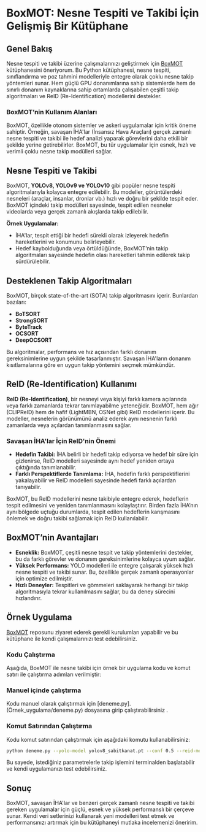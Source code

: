 # BoxMOT: Nesne Tespiti ve Takibi İçin Gelişmiş Bir Kütüphane

## Genel Bakış
Nesne tespiti ve takibi üzerine çalışmalarınızı geliştirmek için [BoxMOT](https://github.com/mikel-brostrom/boxmot.git) kütüphanesini öneriyorum. Bu Python kütüphanesi, nesne tespiti, sınıflandırma ve poz tahmini modelleriyle entegre olarak çoklu nesne takip yöntemleri sunar. Hem güçlü GPU donanımlarına sahip sistemlerde hem de sınırlı donanım kaynaklarına sahip ortamlarda çalışabilen çeşitli takip algoritmaları ve ReID (Re-Identification) modellerini destekler.

### BoxMOT’nin Kullanım Alanları
BoxMOT, özellikle otonom sistemler ve askeri uygulamalar için kritik öneme sahiptir. Örneğin, savaşan İHA'lar (İnsansız Hava Araçları) gerçek zamanlı nesne tespiti ve takibi ile hedef analizi yaparak görevlerini daha etkili bir şekilde yerine getirebilirler. BoxMOT, bu tür uygulamalar için esnek, hızlı ve verimli çoklu nesne takip modülleri sağlar.

## Nesne Tespiti ve Takibi
BoxMOT, **YOLOv8, YOLOv9 ve YOLOv10** gibi popüler nesne tespiti algoritmalarıyla kolayca entegre edilebilir. Bu modeller, görüntülerdeki nesneleri (araçlar, insanlar, dronlar vb.) hızlı ve doğru bir şekilde tespit eder. BoxMOT içindeki takip modülleri sayesinde, tespit edilen nesneler videolarda veya gerçek zamanlı akışlarda takip edilebilir.

**Örnek Uygulamalar:**
- İHA'lar, tespit ettiği bir hedefi sürekli olarak izleyerek hedefin hareketlerini ve konumunu belirleyebilir.
- Hedef kaybolduğunda veya örtüldüğünde, BoxMOT’nin takip algoritmaları sayesinde hedefin olası hareketleri tahmin edilerek takip sürdürülebilir.

## Desteklenen Takip Algoritmaları
BoxMOT, birçok state-of-the-art (SOTA) takip algoritmasını içerir. Bunlardan bazıları:
- **BoTSORT**
- **StrongSORT**
- **ByteTrack**
- **OCSORT**
- **DeepOCSORT**

Bu algoritmalar, performans ve hız açısından farklı donanım gereksinimlerine uygun şekilde tasarlanmıştır. Savaşan İHA'ların donanım kısıtlamalarına göre en uygun takip yöntemini seçmek mümkündür.

## ReID (Re-Identification) Kullanımı
**ReID (Re-Identification)**, bir nesneyi veya kişiyi farklı kamera açılarında veya farklı zamanlarda tekrar tanımlayabilme yeteneğidir. BoxMOT, hem ağır (CLIPReID) hem de hafif (LightMBN, OSNet gibi) ReID modellerini içerir. Bu modeller, nesnelerin görünümünü analiz ederek aynı nesnenin farklı zamanlarda veya açılardan tanımlanmasını sağlar.

### Savaşan İHA'lar İçin ReID'nin Önemi
- **Hedefin Takibi:** İHA belirli bir hedefi takip ediyorsa ve hedef bir süre için gizlenirse, ReID modelleri sayesinde aynı hedef yeniden ortaya çıktığında tanımlanabilir.
- **Farklı Perspektiflerde Tanımlama:** İHA, hedefin farklı perspektiflerini yakalayabilir ve ReID modelleri sayesinde hedefi farklı açılardan tanıyabilir.

BoxMOT, bu ReID modellerini nesne takibiyle entegre ederek, hedeflerin tespit edilmesini ve yeniden tanımlanmasını kolaylaştırır. Birden fazla İHA’nın aynı bölgede uçtuğu durumlarda, tespit edilen hedeflerin karışmasını önlemek ve doğru takibi sağlamak için ReID kullanılabilir.

## BoxMOT’nin Avantajları
- **Esneklik:** BoxMOT, çeşitli nesne tespit ve takip yöntemlerini destekler, bu da farklı görevler ve donanım gereksinimlerine kolayca uyum sağlar.
- **Yüksek Performans:** YOLO modelleri ile entegre çalışarak yüksek hızlı nesne tespiti ve takibi sunar. Bu, özellikle gerçek zamanlı operasyonlar için optimize edilmiştir.
- **Hızlı Deneyler:** Tespitleri ve gömmeleri saklayarak herhangi bir takip algoritmasıyla tekrar kullanılmasını sağlar, bu da deney sürecini hızlandırır.

## Örnek Uygulama
[BoxMOT](https://github.com/mikel-brostrom/boxmot.git) reposunu ziyaret ederek gerekli kurulumları yapabilir ve bu kütüphane ile kendi çalışmalarınızı test edebilirsiniz.

### Kodu Çalıştırma
Aşağıda, BoxMOT ile nesne takibi için örnek bir uygulama kodu ve komut satırı ile çalıştırma adımları verilmiştir:
### Manuel içinde çalıştırma 
Kodu manuel olarak çalıştırmak için [deneme.py].(Örnek_uygulama/deneme.py) dosyasına girip çalıştırabilirsiniz .

### Komut Satırından Çalıştırma
Kodu komut satırından çalıştırmak için aşağıdaki komutu kullanabilirsiniz:

```bash
python deneme.py --yolo-model yolov8_sabitkanat.pt --conf 0.5 --reid-model osnet_x1_0_msmt17.pt --video-source ucus6_1.mp4 --tracker botsort
```

Bu sayede, istediğiniz parametrelerle takip işlemini terminalden başlatabilir ve kendi uygulamanızı test edebilirsiniz.

## Sonuç
BoxMOT, savaşan İHA'lar ve benzeri gerçek zamanlı nesne tespiti ve takibi gereken uygulamalar için güçlü, esnek ve yüksek performanslı bir çerçeve sunar. Kendi veri setlerinizi kullanarak yeni modelleri test etmek ve performansınızı artırmak için bu kütüphaneyi mutlaka incelemenizi öneririm.

